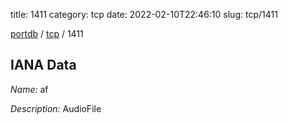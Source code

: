 title: 1411
category: tcp
date: 2022-02-10T22:46:10
slug: tcp/1411

[portdb](/) / [tcp](/category/tcp.html) / 1411


## IANA Data

_Name:_ af

_Description:_ AudioFile

